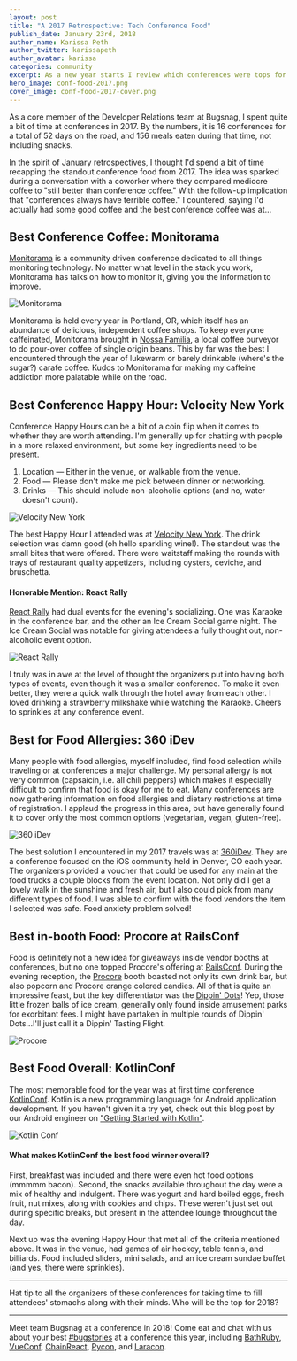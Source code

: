 ```yaml
---
layout: post
title: "A 2017 Retrospective: Tech Conference Food"
publish_date: January 23rd, 2018
author_name: Karissa Peth
author_twitter: karissapeth
author_avatar: karissa
categories: community
excerpt: As a new year starts I review which conferences were tops for eating at in 2017.
hero_image: conf-food-2017.png
cover_image: conf-food-2017-cover.png
---
```


As a core member of the Developer Relations team at Bugsnag, I spent quite a bit of time at conferences in 2017. By the numbers, it is 16 conferences for a total of 52 days on the road, and 156 meals eaten during that time, not including snacks.

In the spirit of January retrospectives, I thought I'd spend a bit of time recapping the standout conference food from 2017. The idea was sparked during a conversation with a coworker where they compared mediocre coffee to "still better than conference coffee." With the follow-up implication that "conferences always have terrible coffee." I countered, saying I'd actually had some good coffee and the best conference coffee was at…

## Best Conference Coffee: Monitorama

[Monitorama](http://monitorama.com/) is a community driven conference dedicated to all things monitoring technology. No matter what level in the stack you work, Monitorama has talks on how to monitor it, giving you the information to improve.  

![Monitorama](/img/posts/monitorama.png)

Monitorama is held every year in Portland, OR, which itself has an abundance of delicious, independent coffee shops. To keep everyone caffeinated, Monitorama brought in [Nossa Familia](https://www.nossacoffee.com/), a local coffee purveyor to do pour-over coffee of single origin beans. This by far was the best I encountered through the year of lukewarm or barely drinkable (where's the sugar?) carafe coffee. Kudos to Monitorama for making my caffeine addiction more palatable while on the road.


## Best Conference Happy Hour: Velocity New York

Conference Happy Hours can be a bit of a coin flip when it comes to whether they are worth attending. I'm generally up for chatting with people in a more relaxed environment, but some key ingredients need to be present.

 1. Location — Either in the venue, or walkable from the venue.  
 2. Food — Please don't make me pick between dinner or networking.
 3. Drinks — This should include non-alcoholic options (and no, water doesn't count).

![Velocity New York](/img/posts/velocity.png)

The best Happy Hour I attended was at [Velocity New York](https://conferences.oreilly.com/velocity/vl-ny). The drink selection was damn good (oh hello sparkling wine!). The standout was the small bites that were offered. There were waitstaff making the rounds with trays of restaurant quality appetizers, including oysters, ceviche, and bruschetta.

#### Honorable Mention: React Rally

[React Rally](http://www.reactrally.com/) had dual events for the evening's socializing. One was Karaoke in the conference bar, and the other an Ice Cream Social game night. The Ice Cream Social was notable for giving attendees a fully thought out, non-alcoholic event option.

![React Rally](/img/posts/react-rally.png)

I truly was in awe at the level of thought the organizers put into having both types of events, even though it was a smaller conference. To make it even better, they were a quick walk through the hotel away from each other. I loved drinking a strawberry milkshake while watching the Karaoke. Cheers to sprinkles at any conference event.


## Best for Food Allergies: 360 iDev

Many people with food allergies, myself included, find food selection while traveling or at conferences a major challenge. My personal allergy is not very common (capsaicin, i.e. all chili peppers) which makes it especially difficult to confirm that food is okay for me to eat. Many conferences are now gathering information on food allergies and dietary restrictions at time of registration. I applaud the progress in this area, but have generally found it to cover only the most common options (vegetarian, vegan, gluten-free).

![360 iDev](/img/posts/360-idev.png)

The best solution I encountered in my 2017 travels was at [360iDev](https://360idev.com/). They are a conference focused on the iOS community held in Denver, CO each year. The organizers provided a voucher that could be used for any main at the food trucks a couple blocks from the event location. Not only did I get a lovely walk in the sunshine and fresh air, but I also could pick from many different types of food. I was able to confirm with the food vendors the item I selected was safe. Food anxiety problem solved!


## Best in-booth Food: Procore at RailsConf

Food is definitely not a new idea for giveaways inside vendor booths at conferences, but no one topped Procore's offering at [RailsConf](https://railsconf.com/). During the evening reception, the [Procore](https://www.procore.com/engineering/) booth boasted not only its own drink bar, but also popcorn and Procore orange colored candies. All of that is quite an impressive feast, but the key differentiator was the [Dippin' Dots](https://en.wikipedia.org/wiki/Dippin%27_Dots)! Yep, those little frozen balls of ice cream, generally only found inside amusement parks for exorbitant fees. I might have partaken in multiple rounds of Dippin' Dots...I'll just call it a Dippin' Tasting Flight.

![Procore](/img/posts/procore.png)


## Best Food Overall: KotlinConf

The most memorable food for the year was at first time conference [KotlinConf](https://www.kotlinconf.com/). Kotlin is a new programming language for Android application development. If you haven't given it a try yet, check out this blog post by our Android engineer on ["Getting Started with Kotlin"](https://blog.bugsnag.com/introduction-to-kotlin/).

![Kotlin Conf](/img/posts/kotlin-conf.png)

#### What makes KotlinConf the best food winner overall?

First, breakfast was included and there were even hot food options (mmmmm bacon). Second, the snacks available throughout the day were a mix of healthy and indulgent. There was yogurt and hard boiled eggs, fresh fruit, nut mixes, along with cookies and chips. These weren't just set out during specific breaks, but present in the attendee lounge throughout the day.  

Next up was the evening Happy Hour that met all of the criteria mentioned above. It was in the venue, had games of air hockey, table tennis, and billiards. Food included sliders, mini salads, and an ice cream sundae buffet (and yes, there were sprinkles).

---

Hat tip to all the organizers of these conferences for taking time to fill attendees' stomachs along with their minds. Who will be the top for 2018?

---

Meet team Bugsnag at a conference in 2018! Come eat and chat with us about your best [#bugstories](https://twitter.com/search?q=%23bugstories%20%40bugsnag&src=typd) at a conference this year, including [BathRuby](https://2018.bathruby.uk/), [VueConf](http://us.vuejs.org/), [ChainReact](https://infinite.red/ChainReactConf), [Pycon](https://us.pycon.org/2018/), and [Laracon](http://laracon.us/).
